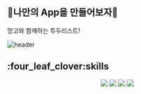 ## 🐶나만의 App을 만들어보자🐶

망고와 함께하는 투두리스트!

![header](https://capsule-render.vercel.app/api?type=slice&color=auto&height=300&section=header&text=망고와%20함께하는%20todolist&fontSize=60)

<h2>:four_leaf_clover:skills</h2>
<div align="center">
	<img src="https://img.shields.io/badge/Java-007396?style=flat&logo=Java&logoColor=white" />
	<img src="https://img.shields.io/badge/HTML5-E34F26?style=flat&logo=HTML5&logoColor=white" />
	<img src="https://img.shields.io/badge/CSS3-1572B6?style=flat&logo=CSS3&logoColor=white" />
	<img src="https://img.shields.io/badge/React-61DAFB?style=flat&logo=React&logoColor=white"/>
</div>
